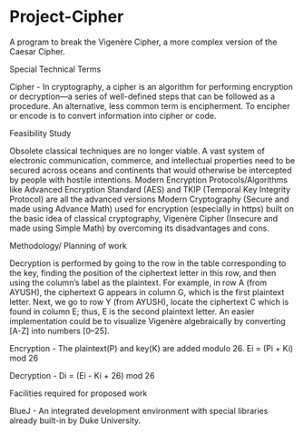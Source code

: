 # Project-Cipher
A program to break the Vigenère Cipher, a more complex version of the Caesar Cipher. 

Special Technical Terms

Cipher - In cryptography, a cipher is an algorithm for performing encryption or decryption—a series of well-defined steps that can be followed as a procedure. An alternative, less common term is encipherment. To encipher or encode is to convert information into cipher or code.

Feasibility Study

Obsolete classical techniques are no longer viable. A vast system of electronic communication, commerce, and intellectual properties need to be secured across oceans and continents that would otherwise be intercepted by people with hostile intentions.
Modern Encryption Protocols/Algorithms like Advanced Encryption Standard (AES) and TKIP (Temporal Key Integrity Protocol) are all the advanced versions Modern Cryptography (Secure and made using Advance Math) used for encryption (especially in https) built on the basic idea of classical cryptography, Vigenère Cipher (Insecure and made using Simple Math) by overcoming its disadvantages and cons.

Methodology/ Planning of work

Decryption is performed by going to the row in the table corresponding to the key, finding the position of the ciphertext letter in this row, and then using the column’s label as the plaintext. For example, in row A (from AYUSH), the ciphertext G appears in column G, which is the first plaintext letter. Next, we go to row Y (from AYUSH), locate the ciphertext C which is found in column E; thus, E is the second plaintext letter.
An easier implementation could be to visualize Vigenère algebraically by converting [A-Z] into numbers [0–25].

Encryption - The plaintext(P) and key(K) are added modulo 26.
Ei = (Pi + Ki) mod 26

Decryption - Di = (Ei - Ki + 26) mod 26

Facilities required for proposed work

BlueJ - An integrated development environment with special libraries already built-in by Duke University.
